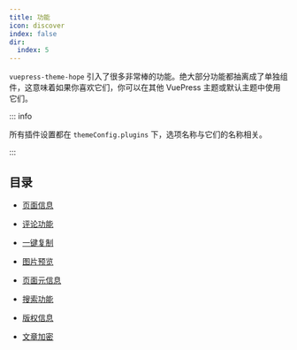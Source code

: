 ```yaml
---
title: 功能
icon: discover
index: false
dir:
  index: 5
---
```


`vuepress-theme-hope` 引入了很多非常棒的功能。绝大部分功能都抽离成了单独组件，这意味着如果你喜欢它们，你可以在其他 VuePress 主题或默认主题中使用它们。

::: info

所有插件设置都在 `themeConfig.plugins` 下，选项名称与它们的名称相关。

:::

## 目录

- [页面信息](page-info.md)

- [评论功能](comment.md)

- [一键复制](copy-code.md)

- [图片预览](photo-swipe.md)

- [页面元信息](meta.md)

- [搜索功能](search.md)

- [版权信息](copyright.md)

- [文章加密](encrypt.md)
